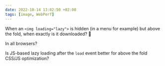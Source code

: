 ```yaml
---
date: 2022-10-14 13:02:50 +02:00
tags: [image, WebPerf]
---
```


When an `<img loading="lazy">` is hidden (in a menu for example) but above the fold, when exactly is it downloaded? 🤔

In all browsers?

Is JS-based lazy loading after the `load` event better for above the fold CSS/JS optimization?
